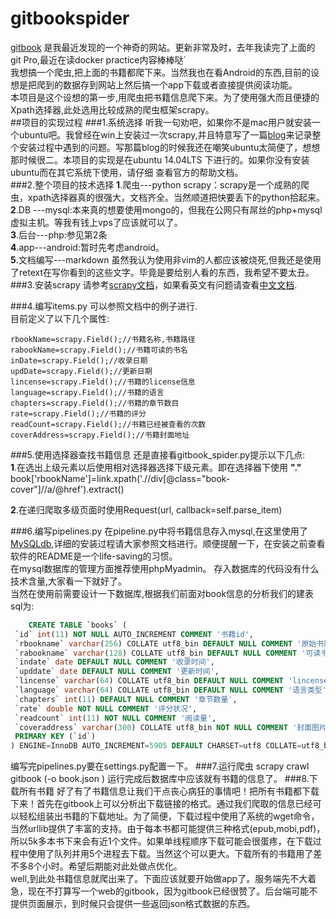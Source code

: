 # gitbookspider
[ gitbook](https://www.gitbook.com/) 是我最近发现的一个神奇的网站。更新非常及时，去年我读完了上面的git Pro,最近在读docker practice内容棒棒哒`  
我想搞一个爬虫,把上面的书籍都爬下来。当然我也在看Android的东西,目前的设想是把爬到的数据存到网站上然后搞一个app下载或者直接提供阅读功能。  
本项目是这个设想的第一步,用爬虫把书籍信息爬下来。为了使用强大而且便捷的Xpath选择器,此处选用比较成熟的爬虫框架scrapy。  
##项目的实现过程
###1.系统选择
  听我一句劝吧，如果你不是mac用户就安装一个ubuntu吧。我曾经在win上安装过一次scrapy,并且特意写了一篇[blog](http://www.trumanliu.com/windows-scrapy-install/)来记录整个安装过程中遇到的问题。写那篇blog的时候我还在嘲笑ubuntu太简便了，想想那时候很二。本项目的实现是在ubuntu 14.04LTS 下进行的。如果你没有安装ubuntu而在其它系统下使用，请仔细
查看官方的帮助文档。  
###2.整个项目的技术选择
  **1**.爬虫---python scrapy：scrapy是一个成熟的爬虫，xpath选择器真的很强大，文档齐全。当然顺道把快要丢下的python拾起来。    
  **2**.DB ---mysql:本来真的想要使用mongo的，但我在公网只有屌丝的php+mysql虚拟主机。等我有钱上vps了应该就可以了。  
  **3**.后台---php:参见第2条  
  **4**.app---android:暂时先考虑android。  
  **5**.文档编写---markdown 虽然我认为使用非vim的人都应该被烧死,但我还是使用了retext在写你看到的这些文字。毕竟是要给别人看的东西，我希望不要太丑。
###3.安装scrapy
  请参考[scrapy文档](http://doc.scrapy.org/en/0.24/)，如果看英文有问题请查看[中文文档](http://scrapy-chs.readthedocs.org/zh_CN/0.24/).
   
###4.编写items.py
  可以参照文档中的例子进行.     
  目前定义了以下几个属性:  
  
    rbookName=scrapy.Field();//书籍名称,书籍路径
    rabookName=scrapy.Field();//书籍可读的书名
    inDate=scrapy.Field();//收录日期
    updDate=scrapy.Field();//更新日期
    lincense=scrapy.Field();//书籍的license信息
    language=scrapy.Field();//书籍的语言
    chapters=scrapy.Field();//书籍的章节数目
    rate=scrapy.Field();//书籍的评分
    readCount=scrapy.Field();//书籍已经被查看的次数
    coverAddress=scrapy.Field();//书籍封面地址
###5.使用选择器查找书籍信息
还是直接看gitbook_spider.py提示以下几点:  
**1**.在选出上级元素以后使用相对选择器选择下级元素。即在选择器下使用 **"."**
    book['rbookName']=link.xpath('.//div[@class="book-cover"]//a/@href').extract()  
    
**2**.在递归爬取多级页面时使用Request(url, callback=self.parse_item)

###6.编写pipelines.py
在pipeline.py中将书籍信息存入mysql,在这里使用了[MySQLdb](http://sourceforge.net/projects/mysql-python/),详细的安装过程请大家参照文档进行。顺便提醒一下，在安装之前查看软件的README是一个life-saving的习惯。  
在mysql数据库的管理方面推荐使用phpMyadmin。
存入数据库的代码没有什么技术含量,大家看一下就好了。   
当然在使用前需要设计一下数据库,根据我们前面对book信息的分析我们的建表sql为:  
```sql
    CREATE TABLE `books` (
 `id` int(11) NOT NULL AUTO_INCREMENT COMMENT '书籍id',
 `rbookname` varchar(256) COLLATE utf8_bin DEFAULT NULL COMMENT '原始书籍名称带有作者信息',
 `rabookname` varchar(128) COLLATE utf8_bin DEFAULT NULL COMMENT '可读书籍名称',
 `indate` date DEFAULT NULL COMMENT '收录时间',
 `upddate` date DEFAULT NULL COMMENT '更新时间',
 `lincense` varchar(64) COLLATE utf8_bin DEFAULT NULL COMMENT 'lincense类别',
 `language` varchar(64) COLLATE utf8_bin DEFAULT NULL COMMENT '语言类型',
 `chapters` int(11) DEFAULT NULL COMMENT '章节数量',
 `rate` double NOT NULL COMMENT '评分状况',
 `readcount` int(11) NOT NULL COMMENT '阅读量',
 `coveraddress` varchar(300) COLLATE utf8_bin NOT NULL COMMENT '封面图片地址',
 PRIMARY KEY (`id`)
) ENGINE=InnoDB AUTO_INCREMENT=5905 DEFAULT CHARSET=utf8 COLLATE=utf8_bin COMMENT='书籍表'  
```
编写完pipelines.py要在settings.py配置一下。
###7.运行爬虫
    scrapy crawl gitbook (-o book.json )  运行完成后数据库中应该就有书籍的信息了。
###8.下载所有书籍
好了有了书籍信息让我们干点丧心病狂的事情吧！把所有书籍都下载下来！首先在gitbook上可以分析出下载链接的格式。通过我们爬取的信息已经可以轻松组装出书籍的下载地址。为了简便，下载过程中使用了系统的wget命令，当然urllib提供了丰富的支持。由于每本书都可能提供三种格式(epub,mobi,pdf)，所以5k多本书下来会有近1个文件。如果单线程顺序下载可能会很蛋疼，在下载过程中使用了队列并用5个进程去下载。当然这个可以更大。下载所有的书籍用了差不多8个小时。希望后期能对此处做点优化。  
   well,到此处书籍信息就爬出来了。下面应该就要开始做app了。服务端先不大着急，现在不打算写一个web的gitbook，因为gitbook已经很赞了。后台端可能不提供页面展示，到时候只会提供一些返回json格式数据的东西。
     

 
